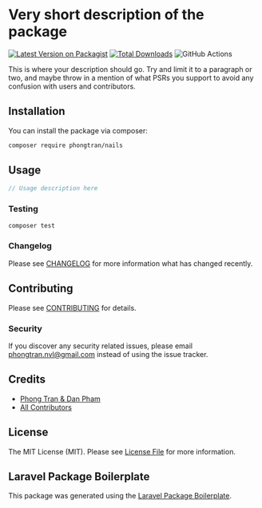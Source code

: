# Very short description of the package

[![Latest Version on Packagist](https://img.shields.io/packagist/v/phongtran/nails.svg?style=flat-square)](https://packagist.org/packages/phongtran/nails)
[![Total Downloads](https://img.shields.io/packagist/dt/phongtran/nails.svg?style=flat-square)](https://packagist.org/packages/phongtran/nails)
![GitHub Actions](https://github.com/phongtran/nails/actions/workflows/main.yml/badge.svg)

This is where your description should go. Try and limit it to a paragraph or two, and maybe throw in a mention of what PSRs you support to avoid any confusion with users and contributors.

## Installation

You can install the package via composer:

```bash
composer require phongtran/nails
```

## Usage

```php
// Usage description here
```

### Testing

```bash
composer test
```

### Changelog

Please see [CHANGELOG](CHANGELOG.md) for more information what has changed recently.

## Contributing

Please see [CONTRIBUTING](CONTRIBUTING.md) for details.

### Security

If you discover any security related issues, please email phongtran.nvl@gmail.com instead of using the issue tracker.

## Credits

-   [Phong Tran & Dan Pham](https://github.com/phongtran)
-   [All Contributors](../../contributors)

## License

The MIT License (MIT). Please see [License File](LICENSE.md) for more information.

## Laravel Package Boilerplate

This package was generated using the [Laravel Package Boilerplate](https://laravelpackageboilerplate.com).
